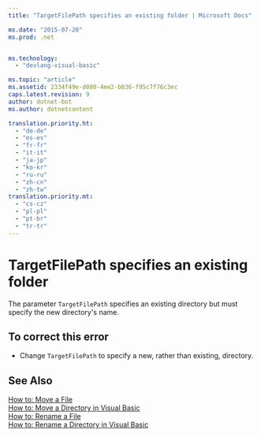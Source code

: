```yaml
---
title: "TargetFilePath specifies an existing folder | Microsoft Docs"

ms.date: "2015-07-20"
ms.prod: .net


ms.technology: 
  - "devlang-visual-basic"

ms.topic: "article"
ms.assetid: 2334f49e-d080-4ee2-b036-f95c7f76c3ec
caps.latest.revision: 9
author: dotnet-bot
ms.author: dotnetcontent

translation.priority.ht: 
  - "de-de"
  - "es-es"
  - "fr-fr"
  - "it-it"
  - "ja-jp"
  - "ko-kr"
  - "ru-ru"
  - "zh-cn"
  - "zh-tw"
translation.priority.mt: 
  - "cs-cz"
  - "pl-pl"
  - "pt-br"
  - "tr-tr"
---
```

# TargetFilePath specifies an existing folder
The parameter `TargetFilePath` specifies an existing directory but must specify the new directory's name.  
  
## To correct this error  
  
-   Change `TargetFilePath` to specify a new, rather than existing, directory.  
  
## See Also  
 [How to: Move a File](../../visual-basic/developing-apps/programming/drives-directories-files/how-to-move-a-file.md)   
 [How to: Move a Directory in Visual Basic](http://msdn.microsoft.com/en-us/0f26d1ef-c0a0-4445-8eb0-9b7d0490411c)   
 [How to: Rename a File](../../visual-basic/developing-apps/programming/drives-directories-files/how-to-rename-a-file.md)   
 [How to: Rename a Directory in Visual Basic](http://msdn.microsoft.com/en-us/780c7afc-a03c-4b01-865a-510fe331b1cc)